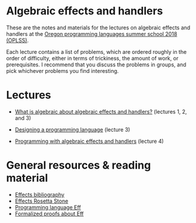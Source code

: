 # Algebraic effects and handlers

These are the notes and materials for the lectures on algebraic effects and
handlers at the [Oregon programming languages summer school 2018
(OPLSS)](https://www.cs.uoregon.edu/research/summerschool/summer18/index.php).

Each lecture contains a list of problems, which are ordered roughly in the order
of difficulty, either in terms of trickiness, the amount of work, or
prerequisites. I recommend that you discuss the problems in groups, and pick
whichever problems you find interesting.

# Lectures

* [What is algebraic about algebraic effects and handlers?](lectures-1-2-3.md)
  (lectures 1, 2, and 3)

* [Designing a programming language](lecture-3.md)
  (lecture 3)

* [Programming with algebraic effects and handlers](lecture-4.md)
  (lecture 4)

# General resources & reading material

* [Effects bibliography](https://github.com/yallop/effects-bibliography)
* [Effects Rosetta Stone](https://github.com/effect-handlers/effects-rosetta-stone)
* [Programming language Eff](http://www.eff-lang.org)
* [Formalized proofs about Eff](https://github.com/matijapretnar/proofs/)
